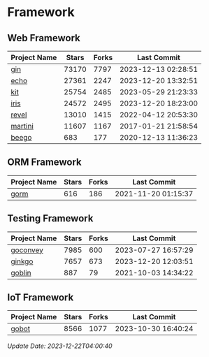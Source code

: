 # Framework

## Web Framework
| Project Name | Stars | Forks | Last Commit |
| ------------ | ----- | ----- | ----------- |
| [gin](https://github.com/gin-gonic/gin) | 73170 | 7797 | 2023-12-13 02:28:51 |
| [echo](https://github.com/labstack/echo) | 27361 | 2247 | 2023-12-20 13:32:51 |
| [kit](https://github.com/go-kit/kit) | 25754 | 2485 | 2023-05-29 21:23:33 |
| [iris](https://github.com/kataras/iris) | 24572 | 2495 | 2023-12-20 18:23:00 |
| [revel](https://github.com/revel/revel) | 13010 | 1415 | 2022-04-12 20:53:30 |
| [martini](https://github.com/go-martini/martini) | 11607 | 1167 | 2017-01-21 21:58:54 |
| [beego](https://github.com/astaxie/beego) | 683 | 177 | 2020-12-13 11:36:23 |

## ORM Framework
| Project Name | Stars | Forks | Last Commit |
| ------------ | ----- | ----- | ----------- |
| [gorm](https://github.com/jinzhu/gorm) | 616 | 186 | 2021-11-20 01:15:37 |

## Testing Framework
| Project Name | Stars | Forks | Last Commit |
| ------------ | ----- | ----- | ----------- |
| [goconvey](https://github.com/smartystreets/goconvey) | 7985 | 600 | 2023-07-27 16:57:29 |
| [ginkgo](https://github.com/onsi/ginkgo) | 7657 | 673 | 2023-12-20 12:03:51 |
| [goblin](https://github.com/franela/goblin) | 887 | 79 | 2021-10-03 14:34:22 |

## IoT Framework
| Project Name | Stars | Forks | Last Commit |
| ------------ | ----- | ----- | ----------- |
| [gobot](https://github.com/hybridgroup/gobot) | 8566 | 1077 | 2023-10-30 16:40:24 |

*Update Date: 2023-12-22T04:00:40*